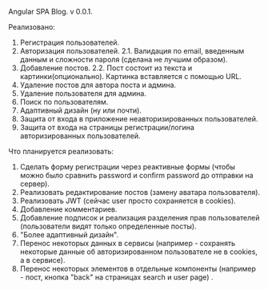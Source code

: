 Angular SPA Blog. 
v 0.0.1.

Реализовано: 
1. Регистрация пользователей.
2. Авторизация пользователей.
    2.1. Валидация по email, введенным данным и сложности пароля (сделана не лучшим образом).
3. Добавление постов.
    2.2. Пост состоит из текста и картинки(опционально). Картинка вставляется с помощью URL.
4. Удаление постов для автора поста и админа.
5. Удаление пользователя для админа.
6. Поиск по пользователям.
7. Адаптивный дизайн (ну или почти).
8. Защита от входа в приложение неавторизированных пользователей.
9. Защита от входа на страницы регистрации/логина авторизированных пользователей.

Что планируется реализовать:
1. Сделать форму регистрации через реактивные формы (чтобы можно было сравнить password и confirm password до отправки на сервер).
2. Реализовать редактирование постов (замену аватара пользователя).
3. Реализовать JWT (сейчас user просто сохраняется в cookies).
4. Добавление комментариев.
5. Добавление подписок и реализация разделения прав пользователей (пользователи видят только определенные посты).
6. "Более адаптивный дизайн".
7. Перенос некоторых данных в сервисы (например - сохранять некоторые данные об авторизированном пользователе не в cookies, а в сервисе).
8. Перенос некоторых элементов в отдельные компоненты (например - пост, кнопка "back" на страницах search и user page) . 